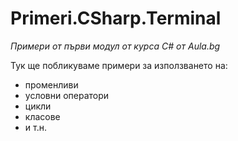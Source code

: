 # Primeri.CSharp.Terminal
*Примери от първи модул от курса С# от Aula.bg*

Тук ще побликуваме примери за използването на:
* променливи
* условни оператори
* цикли
* класове
* и т.н.
 

